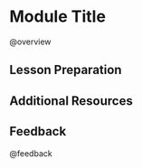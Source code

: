 <!--

author:   Your Name
email:    email@chop.edu
version:  0.0.0
current_version_description: Brief description of why this version exists
module_type: exercise
docs_version: 1.1.0
language: en
narrator: UK English Female
mode: Textbook

title: Module Title

comment:  This is a short, focused description of the module.

long_description: This is a longer description, which should be understandable for a lay audience.

estimated_time_in_minutes: 

@pre_reqs
List any skills or knowledge needed to complete this module here.
@end

@learning_objectives  
After completion of this module, learners will be able to:

- identify key elements
- create a product
- do a task
- articulate the rationale for something
@end

good_first_module: false
coding_required: true
coding_level: 
coding_language: 

@sets_you_up_for

@end

@depends_on_knowledge_available_in

@end

@version_history 

Previous versions: 

- [x.x.x](link): that version's current version description
- [x.x.x](link): that version's current version description
- [x.x.x](link): that version's current version description
@end

import: https://raw.githubusercontent.com/arcus/education_modules/main/_module_templates/macros.md
-->

# Module Title

@overview

## Lesson Preparation

## Additional Resources

## Feedback

@feedback

